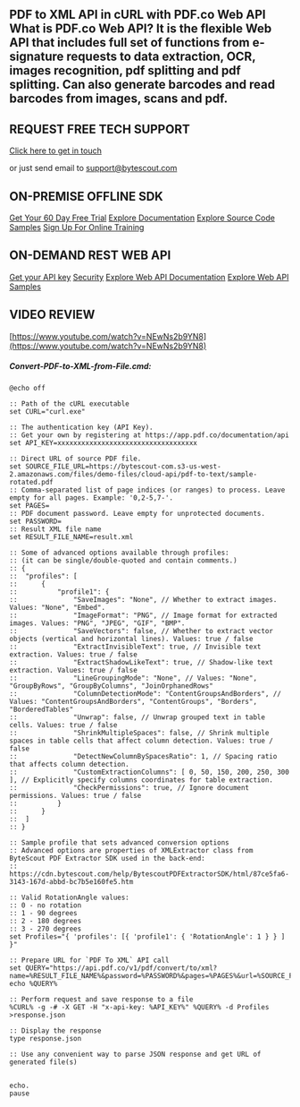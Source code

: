 ## PDF to XML API in cURL with PDF.co Web API What is PDF.co Web API? It is the flexible Web API that includes full set of functions from e-signature requests to data extraction, OCR, images recognition, pdf splitting and pdf splitting. Can also generate barcodes and read barcodes from images, scans and pdf.

## REQUEST FREE TECH SUPPORT

[Click here to get in touch](https://bytescout.zendesk.com/hc/en-us/requests/new?subject=PDF.co%20Web%20API%20Question)

or just send email to [support@bytescout.com](mailto:support@bytescout.com?subject=PDF.co%20Web%20API%20Question) 

## ON-PREMISE OFFLINE SDK 

[Get Your 60 Day Free Trial](https://bytescout.com/download/web-installer?utm_source=github-readme)
[Explore Documentation](https://bytescout.com/documentation/index.html?utm_source=github-readme)
[Explore Source Code Samples](https://github.com/bytescout/ByteScout-SDK-SourceCode/)
[Sign Up For Online Training](https://academy.bytescout.com/)


## ON-DEMAND REST WEB API

[Get your API key](https://app.pdf.co/signup?utm_source=github-readme)
[Security](https://pdf.co/security)
[Explore Web API Documentation](https://apidocs.pdf.co?utm_source=github-readme)
[Explore Web API Samples](https://github.com/bytescout/ByteScout-SDK-SourceCode/tree/master/PDF.co%20Web%20API)

## VIDEO REVIEW

[https://www.youtube.com/watch?v=NEwNs2b9YN8](https://www.youtube.com/watch?v=NEwNs2b9YN8)




<!-- code block begin -->

##### **Convert-PDF-to-XML-from-File.cmd:**
    
```
@echo off

:: Path of the cURL executable
set CURL="curl.exe"

:: The authentication key (API Key).
:: Get your own by registering at https://app.pdf.co/documentation/api
set API_KEY=xxxxxxxxxxxxxxxxxxxxxxxxxxxxxxxxxxx

:: Direct URL of source PDF file.
set SOURCE_FILE_URL=https://bytescout-com.s3-us-west-2.amazonaws.com/files/demo-files/cloud-api/pdf-to-text/sample-rotated.pdf
:: Comma-separated list of page indices (or ranges) to process. Leave empty for all pages. Example: '0,2-5,7-'.
set PAGES=
:: PDF document password. Leave empty for unprotected documents.
set PASSWORD=
:: Result XML file name
set RESULT_FILE_NAME=result.xml

:: Some of advanced options available through profiles:
:: (it can be single/double-quoted and contain comments.)
:: {
:: 	"profiles": [
:: 		{
:: 			"profile1": {
:: 				"SaveImages": "None", // Whether to extract images. Values: "None", "Embed".
:: 				"ImageFormat": "PNG", // Image format for extracted images. Values: "PNG", "JPEG", "GIF", "BMP".
:: 				"SaveVectors": false, // Whether to extract vector objects (vertical and horizontal lines). Values: true / false
:: 				"ExtractInvisibleText": true, // Invisible text extraction. Values: true / false
:: 				"ExtractShadowLikeText": true, // Shadow-like text extraction. Values: true / false
:: 				"LineGroupingMode": "None", // Values: "None", "GroupByRows", "GroupByColumns", "JoinOrphanedRows"
:: 				"ColumnDetectionMode": "ContentGroupsAndBorders", // Values: "ContentGroupsAndBorders", "ContentGroups", "Borders", "BorderedTables"
:: 				"Unwrap": false, // Unwrap grouped text in table cells. Values: true / false
:: 				"ShrinkMultipleSpaces": false, // Shrink multiple spaces in table cells that affect column detection. Values: true / false
:: 				"DetectNewColumnBySpacesRatio": 1, // Spacing ratio that affects column detection.
:: 				"CustomExtractionColumns": [ 0, 50, 150, 200, 250, 300 ], // Explicitly specify columns coordinates for table extraction.
:: 				"CheckPermissions": true, // Ignore document permissions. Values: true / false
:: 			}
:: 		}
:: 	]
:: }

:: Sample profile that sets advanced conversion options
:: Advanced options are properties of XMLExtractor class from ByteScout PDF Extractor SDK used in the back-end:
:: https://cdn.bytescout.com/help/BytescoutPDFExtractorSDK/html/87ce5fa6-3143-167d-abbd-bc7b5e160fe5.htm

:: Valid RotationAngle values:
:: 0 - no rotation
:: 1 - 90 degrees
:: 2 - 180 degrees
:: 3 - 270 degrees
set Profiles="{ 'profiles': [{ 'profile1': { 'RotationAngle': 1 } } ] }"

:: Prepare URL for `PDF To XML` API call
set QUERY="https://api.pdf.co/v1/pdf/convert/to/xml?name=%RESULT_FILE_NAME%&password=%PASSWORD%&pages=%PAGES%&url=%SOURCE_FILE_URL%"
echo %QUERY%

:: Perform request and save response to a file
%CURL% -g -# -X GET -H "x-api-key: %API_KEY%" %QUERY% -d Profiles >response.json

:: Display the response
type response.json

:: Use any convenient way to parse JSON response and get URL of generated file(s)


echo.
pause
```

<!-- code block end -->